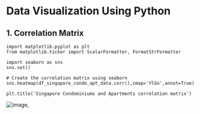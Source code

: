 # Data Visualization Using Python

## 1. Correlation Matrix

```
import matplotlib.pyplot as plt
from matplotlib.ticker import ScalarFormatter, FormatStrFormatter

import seaborn as sns
sns.set()
```
```
# Create the correlation matrix using seaborn
sns.heatmap(df_singapore_condo_apt_data.corr(),cmap='YlGn',annot=True)

plt.title('Singapore Condominiums and Apartments correlation matrix')
```

![image](https://user-images.githubusercontent.com/96287600/178271201-cff3f6e9-3ec8-4918-b215-2dd8c66244c0.png), <p align="center">


